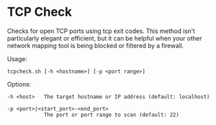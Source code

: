 # TCP Check

Checks for open TCP ports using tcp exit codes. This method isn't particularly elegant or efficient, but it can be helpful when your other network mapping tool is being blocked or filtered by a firewall.

Usage:

    tcpcheck.sh [-h <hostname>] [-p <port range>]

Options:

    -h <host>   The target hostname or IP address (default: localhost)

    -p <port>|<start_port>-<end_port>
                The port or port range to scan (default: 22)
